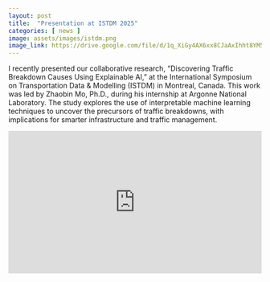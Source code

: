 ```yaml
---
layout: post
title:  "Presentation at ISTDM 2025"
categories: [ news ]
image: assets/images/istdm.png
image_link: https://drive.google.com/file/d/1q_XiGy4AX6xx8CJaAxIhht8YM5ZKZZgD/view?usp=sharing
---
```

I recently presented our collaborative research, “Discovering Traffic Breakdown Causes Using Explainable AI,” at the International Symposium on Transportation Data & Modelling (ISTDM) in Montreal, Canada. This work was led by Zhaobin Mo, Ph.D., during his internship at Argonne National Laboratory. The study explores the use of interpretable machine learning techniques to uncover the precursors of traffic breakdowns, with implications for smarter infrastructure and traffic management.


<div style="position: relative; width: 100%; height: 0; padding-top: 56.25%;">
  <iframe src="https://drive.google.com/file/d/1q_XiGy4AX6xx8CJaAxIhht8YM5ZKZZgD/preview" 
    style="position: absolute; top: 0; left: 0; width: 100%; height: 100%;" frameborder="0" allow="autoplay; encrypted-media" allowfullscreen>
  </iframe>
  <br>
</div>